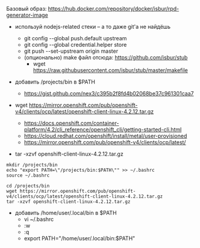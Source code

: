 Базовый образ: https://hub.docker.com/repository/docker/isbur/rpd-generator-image

* используй nodejs-related стеки – а то даже git'a не найдёшь
    * git config --global push.default upstream
    * git config --global credential.helper store
    * git push --set-upstream origin master
    * (опционально) make файл отсюда: https://github.com/isbur/stub
        * wget https://raw.githubusercontent.com/isbur/stub/master/makefile

* добавить /projects/bin в $PATH
    * https://gist.github.com/nex3/c395b2f8fd4b02068be37c961301caa7
* wget https://mirror.openshift.com/pub/openshift-v4/clients/ocp/latest/openshift-client-linux-4.2.12.tar.gz
    * https://docs.openshift.com/container-platform/4.2/cli_reference/openshift_cli/getting-started-cli.html
    * https://cloud.redhat.com/openshift/install/metal/user-provisioned
    * https://mirror.openshift.com/pub/openshift-v4/clients/ocp/latest/
* tar -xzvf openshift-client-linux-4.2.12.tar.gz

```
mkdir /projects/bin
echo "export PATH=\"/projects/bin:$PATH\"" >> ~/.bashrc
source ~/.bashrc

cd /projects/bin
wget https://mirror.openshift.com/pub/openshift-v4/clients/ocp/latest/openshift-client-linux-4.2.12.tar.gz
tar -xzvf openshift-client-linux-4.2.12.tar.gz
```

<!--
export PATH="/projects/bin:$PATH"
echo "export PATH=\"/projects/bin:$PATH\"" >> log.txt
-->

* добавить /home/user/.local/bin в $PATH
    * vi ~/.bashrc
    * :w
    * :q
    * export PATH="/home/user/.local/bin:$PATH"
